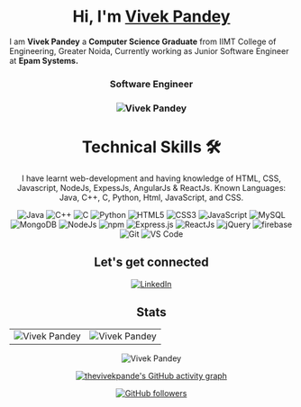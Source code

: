 

<h1 align="center" >Hi, I'm <a href="https://www.linkedin.com/in/vivek-pandey01/" target="_blank"> Vivek Pandey </a></h1>

I am <b>Vivek Pandey</b> a <b>Computer Science Graduate</b> from IIMT College of Engineering, Greater Noida, Currently working as Junior Software Engineer at <b>Epam Systems.</b>

<h3 align="center"> Software Engineer </h3>

<h3><p align="center"> <img src="https://komarev.com/ghpvc/?username=thevivekpande&label=Profile%20views&color=6805D3&style=flat" alt="Vivek Pandey" /> </p></h3>
   <div align="center">

<h1>Technical Skills 🛠</h1>
   
I have learnt web-development and having knowledge of HTML, CSS, Javascript, NodeJs, ExpessJs, AngularJs & ReactJs.
Known Languages: Java, C++, C, Python, Html, JavaScript, and CSS.

<p align="center"> 
<img alt="Java" src="https://img.shields.io/badge/java-%23ED8B00.svg?&style=for-the-badge&logo=java&logoColor=white" />
<img alt="C++" src="https://img.shields.io/badge/c++-%2300599C.svg?&style=for-the-badge&logo=c%2B%2B&ogoColor=white" />
<img alt="C" src="https://img.shields.io/badge/c-%2300599C.svg?&style=for-the-badge&logo=c&logoColor=white" />
<img alt="Python" src="https://img.shields.io/badge/python-%2314354C.svg?style=for-the-badge&logo=python&logoColor=white"/>
<img alt="HTML5" src="https://img.shields.io/badge/html5-%23E34F26.svg?&style=for-the-badge&logo=html5&logoColor=white" />
<img alt="CSS3" src="https://img.shields.io/badge/css3-%231572B6.svg?&style=for-the-badge&logo=css3&logoColor=white" />
<img alt="JavaScript" src="https://img.shields.io/badge/javascript-%23323330.svg?&style=for-the-badge&logo=javascript&logoColor=%23F7DF1E" />
<img alt="MySQL" src="https://img.shields.io/badge/MySQL-00000F?style=for-the-badge&logo=mysql&logoColor=white" />
<img alt="MongoDB" src="https://img.shields.io/badge/MongoDB-white?style=for-the-badge&logo=mongodb&logoColor=4EA94B" />
<img alt="NodeJs" src="https://img.shields.io/badge/Node.js-339933?style=for-the-badge&logo=nodedotjs&logoColor=white" />
<img alt="npm" src="https://img.shields.io/badge/npm-CB3837?style=for-the-badge&logo=npm&logoColor=white" />
<img alt="Express.js" src="https://img.shields.io/badge/Express.js-000000?style=for-the-badge&logo=express&logoColor=white" />
<img alt="ReactJs" src="https://img.shields.io/badge/React-20232A?style=for-the-badge&logo=react&logoColor=61DAFB" />
<img alt="jQuery" src="https://img.shields.io/badge/jQuery-0769AD?style=for-the-badge&logo=jquery&logoColor=white" />
<img alt="firebase" src="https://img.shields.io/badge/firebase-ffca28?style=for-the-badge&logo=firebase&logoColor=black" />
<img alt="Git" src="https://img.shields.io/badge/Git-F05032?style=for-the-badge&logo=git&logoColor=white" />
<img alt="VS Code" src="https://img.shields.io/badge/Visual_Studio_Code-0078D4?style=for-the-badge&logo=visual%20studio%20code&logoColor=white" />
</p>

<div>
  <span> <h2>Let's get connected</h2>
<a  href="https://www.linkedin.com/in/vivek-pandey01/" target="_blank"><img alt="LinkedIn" src="https://img.shields.io/badge/linkedin%20-%230077B5.svg?&style=for-the-badge&logo=linkedin&logoColor=white" /></a></span>  
 </div>
   
   <span> <h2>Stats</h2> </span>
<table>
  <tr>
   
<td><img src="https://github-readme-stats.vercel.app/api?username=thevivekpande&include_all_commits=true&count_private=true&show_icons=true&line_height=20&title_color=7A7ADB&icon_color=2234AE&text_color=D3D3D3&bg_color=0,000000,130F40" alt="Vivek Pandey" />
    <td><img src="https://github-readme-stats.vercel.app/api/top-langs?username=thevivekpande&show_icons=true&locale=en&layout=compact&title_color=7A7ADB&icon_color=2234AE&text_color=D3D3D3&bg_color=0,000000,130F40" alt="Vivek Pandey" /></td>
  </tr>
</table>

<div align="center">
<p><img align="center" src="https://github-readme-streak-stats.herokuapp.com/?user=thevivekpande&theme=dark" alt="Vivek Pandey" /></p>
  </div>

 [![thevivekpande's GitHub activity graph](https://activity-graph.herokuapp.com/graph?username=thevivekpande&theme=xcode)](https://git.io/thevivekpande)
   
   

[![GitHub followers](https://img.shields.io/github/followers/thevivekpande.svg?style=social&label=Follow)](https://github.com/thevivekpande?tab=followers)
